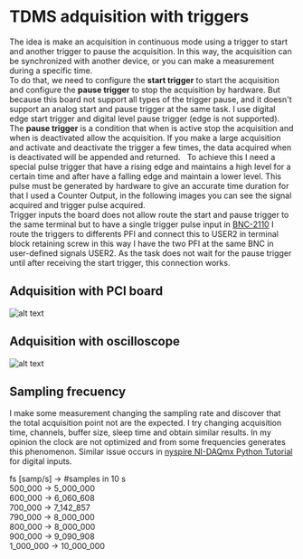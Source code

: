 # TDMS adquisition with triggers

The idea is make an acquisition in continuous mode using a trigger to start and another trigger to pause the acquisition. In this way, the acquisition can be synchronized with another device, or you can make a measurement during a specific time.   
To do that, we need to configure the **start trigger** to start the acquisition and configure the **pause trigger** to stop the acquisition by hardware. But because this board not support all types of the trigger pause, and it doesn't support an analog start and pause trigger at the same task. I use digital edge start trigger and digital level pause trigger (edge is not supported).   
The **pause trigger** is a condition that when is active stop the acquisition and when is deactivated allow the acquisition. If you make a large acquisition and activate and deactivate the trigger a few times, the data acquired when is deactivated will be appended and returned.     
To achieve this I need a special pulse trigger that have a rising edge and maintains a high level for a certain time and after have a falling edge and maintain a lower level. This pulse must be generated by hardware to give an accurate time duration for that I used a Counter Output, in the following images you can see the signal acquired and trigger pulse acquired.  
Trigger inputs the board does not allow route the start and pause trigger to the same terminal but to have a single trigger pulse input in [BNC-2110](https://www.ni.com/docs/en-US/bundle/bnc-2110-getting-started/resource/372121f.pdf) I route the triggers to differents PFI and connect this to USER2 in terminal block retaining screw in this way I have the two PFI at the same BNC in user-defined signals USER2. As the task does not wait for the pause trigger until after receiving the start trigger, this connection works. 

## Adquisition with PCI board
![alt text](https://github.com/juliancabaleiro/nidaqmx-python-examples/blob/main/doc/images/tdms_co_pci.png)
## Adquisition with oscilloscope
![alt text](https://github.com/juliancabaleiro/nidaqmx-python-examples/blob/main/doc/images/tdms_co_scope.png)

## Sampling frecuency

I make some measurement changing the sampling rate and discover that the total acquisition point not are the expected. I try changing acquisition time, channels, buffer size, sleep time and obtain similar results. In my opinion the clock are not optimized and from some frequencies generates this phenomenon.
Similar issue occurs in [nyspire NI-DAQmx Python Tutorial](https://nspyre.readthedocs.io/en/latest/guides/ni-daqmx.html) for digital inputs.

  fs [samp/s] -> #samples in 10 s  
  500_000  -> 5_000_000  
  600_000 -> 6_060_608  
  700_000 -> 7_142_857  
  790_000 -> 8_000_000  
  800_000 -> 8_000_000  
  900_000 -> 9_090_908  
1_000_000 -> 10_000_000  
